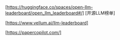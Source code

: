 [https://huggingface.co/spaces/open-llm-leaderboard/open_llm_leaderboard#/] [开源LLM榜单]

[https://www.vellum.ai/llm-leaderboard]

[https://papercopilot.com/]
